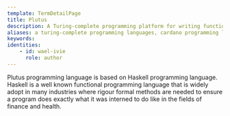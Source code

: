 ```yaml
---
template: TermDetailPage
title: Plutus
description: A Turing-complete programming platform for writing functional smart contracts on the Cardano blockchain.
aliases: a turing-complete programming languages, cardano programming language, cardano smart contract programming language, solidity programming language, functional programming languages, haskell programming language, cardano coding languages, cardano smart contracts platform, cardano smart contracts platform, turning complete, plutus programming language
keywords: 
identities: 
    - id: wael-ivie
      role: author
---
```


Plutus programming language is based on Haskell programming language. Haskell is a well known functional programming language that is widely adopt in many industries where rigour formal methods are needed to ensure a program does exactly what it was interned to do like in the fields of finance and health. 